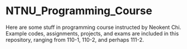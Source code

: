 # NTNU_Programming_Course
Here are some stuff in programming course instructed by Neokent Chi. Example codes, assignments, projects, and exams are included in this repository, ranging from 110-1, 110-2, and perhaps 111-2.
